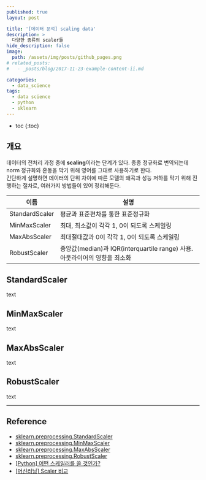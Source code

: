 ```yaml
---
published: true
layout: post

title: '[데이터 분석] scaling data'
description: >
  다양한 종류의 scaler들
hide_description: false
image: 
  path: /assets/img/posts/github_pages.png
# related_posts:
#   - _posts/blog/2017-11-23-example-content-ii.md

categories:
  - data_science
tags:
  - data science
  - python
  - sklearn
---
```


* toc
{:toc}

## 개요

데이터의 전처리 과정 중에 **scaling**이라는 단계가 있다. 종종 정규화로 번역되는데 norm 정규화와 혼동을 막기 위해 영어를 그대로 사용하기로 한다.  
간단하게 설명하면 데이터의 단위 차이에 따른 모델의 왜곡과 성능 저하를 막기 위해 진행하는 절차로, 여러가지 방법들이 있어 정리해둔다.  

|이름|설명|
|-|-|
|StandardScaler|평균과 표준편차를 통한 표준정규화|
|MinMaxScaler|최대, 최소값이 각각 1, 0이 되도록 스케일링|
|MaxAbsScaler|최대절대값과 0이 각각 1, 0이 되도록 스케일링|
|RobustScaler|중앙값(median)과 IQR(interquartile range) 사용. 아웃라이어의 영향을 최소화|

## StandardScaler

text

## MinMaxScaler

text

## MaxAbsScaler

text

## RobustScaler

text

---
## Reference
- [sklearn.preprocessing.StandardScaler](https://scikit-learn.org/stable/modules/generated/sklearn.preprocessing.StandardScaler.html#sklearn.preprocessing.StandardScaler)
- [sklearn.preprocessing.MinMaxScaler](https://scikit-learn.org/stable/modules/generated/sklearn.preprocessing.MinMaxScaler.html#sklearn.preprocessing.MinMaxScaler)
- [sklearn.preprocessing.MaxAbsScaler](https://scikit-learn.org/stable/modules/generated/sklearn.preprocessing.MaxAbsScaler.html#sklearn.preprocessing.MaxAbsScaler)
- [sklearn.preprocessing.RobustScaler](https://scikit-learn.org/stable/modules/generated/sklearn.preprocessing.RobustScaler.html#sklearn.preprocessing.RobustScaler)
- [[Python] 어떤 스케일러를 쓸 것인가?](https://mkjjo.github.io/python/2019/01/10/scaler.html)
- [[머신러닝] Scaler 비교](https://blog.naver.com/PostView.nhn?isHttpsRedirect=true&blogId=wideeyed&logNo=221293217463&categoryNo=49&parentCategoryNo=0&viewDate=&currentPage=1&postListTopCurrentPage=1&from=search)